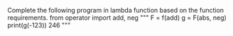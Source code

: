 Complete the following program in lambda function based on the function requirements.
from operator import add, neg
"""
F = f(add)
g = F(abs, neg)
print(g(-123))
246
"""
